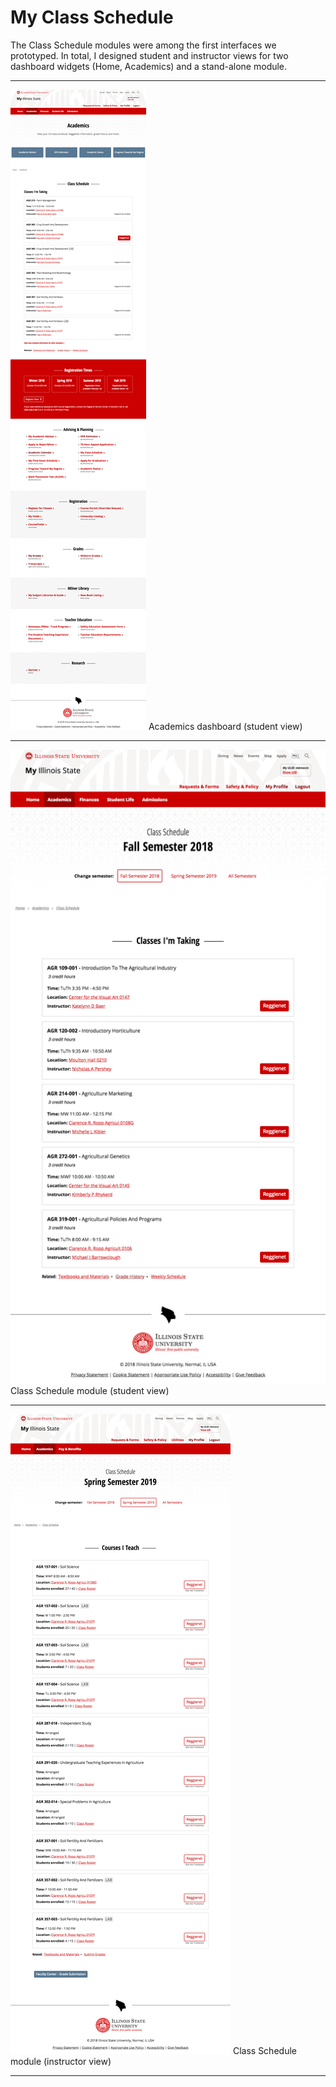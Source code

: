 # My Class Schedule

The Class Schedule modules were among the first interfaces we prototyped. In total, I designed student and instructor views for two dashboard widgets (Home, Academics) and a stand-alone module.

---

<p><img src="/images/my-academics-student.png" alt="My. Illinois. State. Academics student screen." />
Academics dashboard (student view)</p>

---

<p><img src="/images/my-class-schedule-student.png" alt="My. Illinois. State. Class Schedule student screen." />
Class Schedule module (student view)</p>

---

<p><img src="/images/my-class-schedule-instructor.png" alt="My. Illinois. State. Class Schedule instructor screen." />
Class Schedule module (instructor view)</p>

---